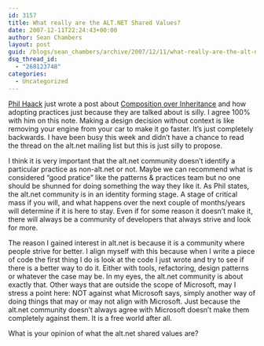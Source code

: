 ```yaml
---
id: 3157
title: What really are the ALT.NET Shared Values?
date: 2007-12-11T22:24:43+00:00
author: Sean Chambers
layout: post
guid: /blogs/sean_chambers/archive/2007/12/11/what-really-are-the-alt-net-shared-values.aspx
dsq_thread_id:
  - "268123748"
categories:
  - Uncategorized
---
```

<a href="http://www.haacked.com" target="_blank">Phil Haack</a>&nbsp;just wrote a post about <a href="http://haacked.com/archive/2007/12/11/favor-composition-over-inheritance-and-other-pithy-catch-phrases.aspx" target="_blank">Composition over Inheritance</a> and how adopting practices just because they are talked about is silly. I agree 100% with him on this note. Making a design decision&nbsp;without context is like removing your engine from your car to make it go faster. It&#8217;s just completely backwards. I have been busy this week and didn&#8217;t have a chance to read the thread on the alt.net mailing list but this is just silly to propose.

I think it is very important that the alt.net community doesn&#8217;t identify a particular practice as non-alt.net or not. Maybe we can recommend what is considered &#8220;good pratice&#8221; like the patterns & practices team but no one should be shunned for doing something the way they like it. As Phil states, the alt.net community is in an identity forming stage. A stage of critical mass if you will, and what happens over the next couple of months/years will determine if it is here to stay. Even if for some reason it doesn&#8217;t make it, there will always be a community of developers that always strive and look for more.

The reason I gained interest in alt.net is because it is a community where people strive for better. I align myself with this because when I write a piece of code the first thing I do is look at the code I just wrote and try to see if there is a better way to do it. Either with tools, refactoring, design patterns or whatever the case may be. In my eyes, the alt.net community is about exactly that. Other ways that are outside the scope of Microsoft, may I stress a point here: NOT against what Microsoft says, simply another way of doing things that may or may not align with Microsoft. Just because the alt.net community doesn&#8217;t always agree with Microsoft doesn&#8217;t make them completely against them. It is a free world after all.

What is your opinion&nbsp;of what the alt.net shared values are?